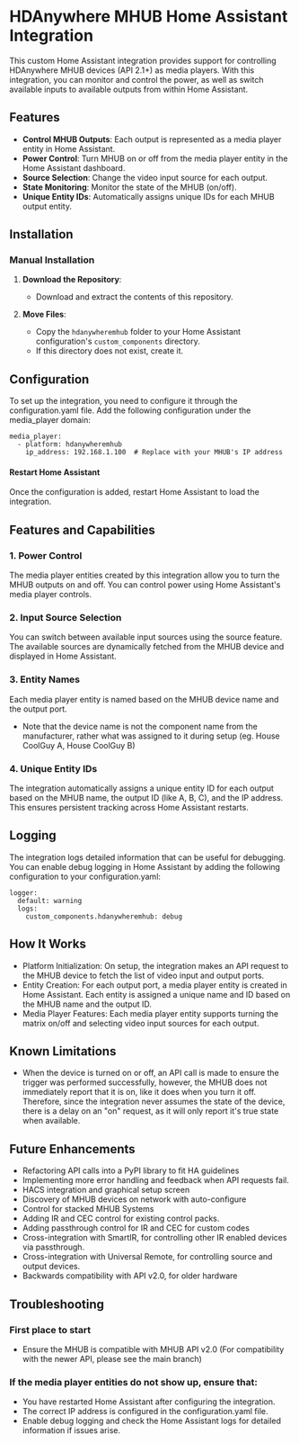 # HDAnywhere MHUB Home Assistant Integration

This custom Home Assistant integration provides support for controlling HDAnywhere MHUB devices (API 2.1+) as media players. With this integration, you can monitor and control the power, as well as switch available inputs to available outputs from within Home Assistant.

## Features

- **Control MHUB Outputs**: Each output is represented as a media player entity in Home Assistant.
- **Power Control**: Turn MHUB on or off from the media player entity in the Home Assistant dashboard.
- **Source Selection**: Change the video input source for each output.
- **State Monitoring**: Monitor the state of the MHUB (on/off).
- **Unique Entity IDs**: Automatically assigns unique IDs for each MHUB output entity.

## Installation

### Manual Installation

1. **Download the Repository**:
   - Download and extract the contents of this repository.

2. **Move Files**:
   - Copy the `hdanywheremhub` folder to your Home Assistant configuration's `custom_components` directory.
   - If this directory does not exist, create it.

## Configuration

To set up the integration, you need to configure it through the configuration.yaml file. Add the following configuration under the media_player domain:

```
media_player:
  - platform: hdanywheremhub
    ip_address: 192.168.1.100  # Replace with your MHUB's IP address
```

#### Restart Home Assistant

Once the configuration is added, restart Home Assistant to load the integration.

## Features and Capabilities

### 1. Power Control

The media player entities created by this integration allow you to turn the MHUB outputs on and off. You can control power using Home Assistant's media player controls.

### 2. Input Source Selection

You can switch between available input sources using the source feature. The available sources are dynamically fetched from the MHUB device and displayed in Home Assistant.

### 3. Entity Names

Each media player entity is named based on the MHUB device name and the output port.

- Note that the device name is not the component name from the manufacturer, rather what was assigned to it during setup (eg. House CoolGuy A, House CoolGuy B)

### 4. Unique Entity IDs

The integration automatically assigns a unique entity ID for each output based on the MHUB name, the output ID (like A, B, C), and the IP address. This ensures persistent tracking across Home Assistant restarts.

## Logging

The integration logs detailed information that can be useful for debugging. You can enable debug logging in Home Assistant by adding the following configuration to your configuration.yaml:

```
logger:
  default: warning
  logs:
    custom_components.hdanywheremhub: debug
```

## How It Works

- Platform Initialization: On setup, the integration makes an API request to the MHUB device to fetch the list of video input and output ports.
- Entity Creation: For each output port, a media player entity is created in Home Assistant. Each entity is assigned a unique name and ID based on the MHUB name and the output ID.
- Media Player Features: Each media player entity supports turning the matrix on/off and selecting video input sources for each output.

## Known Limitations

- When the device is turned on or off, an API call is made to ensure the trigger was performed successfully, however, the MHUB does not immediately report that it is on, like it does when you turn it off. Therefore, since the integration never assumes the state of the device, there is a delay on an "on" request, as it will only report it's true state when available.

## Future Enhancements

- Refactoring API calls into a PyPI library to fit HA guidelines
- Implementing more error handling and feedback when API requests fail.
- HACS integration and graphical setup screen
- Discovery of MHUB devices on network with auto-configure
- Control for stacked MHUB Systems
- Adding IR and CEC control for existing control packs.
- Adding passthrough control for IR and CEC for custom codes
- Cross-integration with SmartIR, for controlling other IR enabled devices via passthrough.
- Cross-integration with Universal Remote, for controlling source and output devices.
- Backwards compatibility with API v2.0, for older hardware

## Troubleshooting

### First place to start
   - Ensure the MHUB is compatible with MHUB API v2.0 (For compatibility with the newer API, please see the main branch)

### If the media player entities do not show up, ensure that:
   - You have restarted Home Assistant after configuring the integration.
   - The correct IP address is configured in the configuration.yaml file.
   - Enable debug logging and check the Home Assistant logs for detailed information if issues arise.
